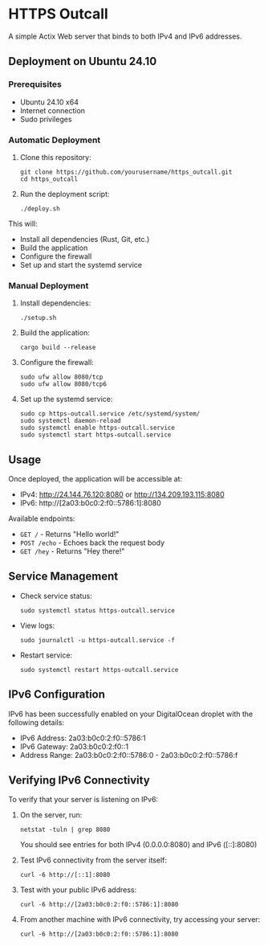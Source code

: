 # HTTPS Outcall

A simple Actix Web server that binds to both IPv4 and IPv6 addresses.

## Deployment on Ubuntu 24.10

### Prerequisites

- Ubuntu 24.10 x64
- Internet connection
- Sudo privileges

### Automatic Deployment

1. Clone this repository:
   ```
   git clone https://github.com/yourusername/https_outcall.git
   cd https_outcall
   ```

2. Run the deployment script:
   ```
   ./deploy.sh
   ```

This will:
- Install all dependencies (Rust, Git, etc.)
- Build the application
- Configure the firewall
- Set up and start the systemd service

### Manual Deployment

1. Install dependencies:
   ```
   ./setup.sh
   ```

2. Build the application:
   ```
   cargo build --release
   ```

3. Configure the firewall:
   ```
   sudo ufw allow 8080/tcp
   sudo ufw allow 8080/tcp6
   ```

4. Set up the systemd service:
   ```
   sudo cp https-outcall.service /etc/systemd/system/
   sudo systemctl daemon-reload
   sudo systemctl enable https-outcall.service
   sudo systemctl start https-outcall.service
   ```

## Usage

Once deployed, the application will be accessible at:
- IPv4: http://24.144.76.120:8080 or http://134.209.193.115:8080
- IPv6: http://[2a03:b0c0:2:f0::5786:1]:8080

Available endpoints:
- `GET /` - Returns "Hello world!"
- `POST /echo` - Echoes back the request body
- `GET /hey` - Returns "Hey there!"

## Service Management

- Check service status:
  ```
  sudo systemctl status https-outcall.service
  ```

- View logs:
  ```
  sudo journalctl -u https-outcall.service -f
  ```

- Restart service:
  ```
  sudo systemctl restart https-outcall.service
  ```

## IPv6 Configuration

IPv6 has been successfully enabled on your DigitalOcean droplet with the following details:

- IPv6 Address: 2a03:b0c0:2:f0::5786:1
- IPv6 Gateway: 2a03:b0c0:2:f0::1
- Address Range: 2a03:b0c0:2:f0::5786:0 - 2a03:b0c0:2:f0::5786:f

## Verifying IPv6 Connectivity

To verify that your server is listening on IPv6:

1. On the server, run:
   ```
   netstat -tuln | grep 8080
   ```
   
   You should see entries for both IPv4 (0.0.0.0:8080) and IPv6 ([::]:8080)

2. Test IPv6 connectivity from the server itself:
   ```
   curl -6 http://[::1]:8080
   ```

3. Test with your public IPv6 address:
   ```
   curl -6 http://[2a03:b0c0:2:f0::5786:1]:8080
   ```

4. From another machine with IPv6 connectivity, try accessing your server:
   ```
   curl -6 http://[2a03:b0c0:2:f0::5786:1]:8080
   ```
